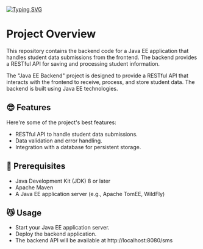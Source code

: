 <a href="https://git.io/typing-svg"><img src="https://readme-typing-svg.herokuapp.com?font=Fira+Code&weight=600&size=50&pause=1000&center=true&vCenter=true&width=835&height=70&lines=Java+EE+Backend" alt="Typing SVG" /></a>

<h1>Project Overview</h1>

<p id="description">This repository contains the backend code for a Java EE application that handles student data submissions from the frontend. The backend provides a RESTful API for saving and processing student information.</p>

<p id="description"> The "Java EE Backend" project is designed to provide a RESTful API that interacts with the frontend to receive, process, and store student data. The backend is built using Java EE technologies. </p>

<h2>😎 Features</h2>

Here're some of the project's best features:

*   RESTful API to handle student data submissions.
*   Data validation and error handling.
*   Integration with a database for persistent storage.


<h2>🧐 Prerequisites</h2>

*   Java Development Kit (JDK) 8 or later
*   Apache Maven
*   A Java EE application server (e.g., Apache TomEE, WildFly)

<h2>😼 Usage</h2>

*   Start your Java EE application server.
*   Deploy the backend application.
*   The backend API will be available at http://localhost:8080/sms
